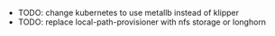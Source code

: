 - TODO: change kubernetes to use metallb instead of klipper
- TODO: replace local-path-provisioner with nfs storage or longhorn
